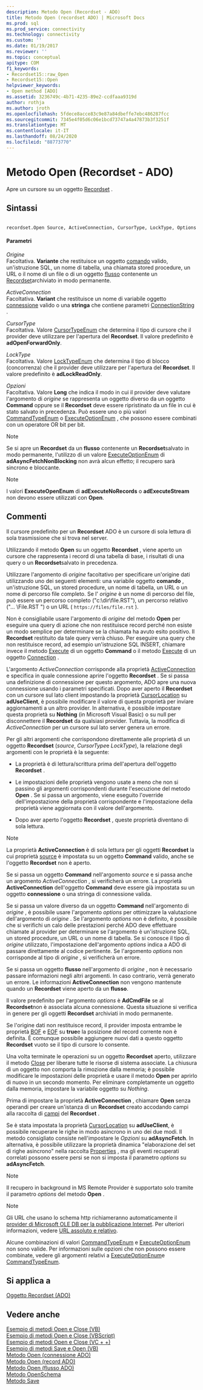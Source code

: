 ```yaml
---
description: Metodo Open (Recordset - ADO)
title: Metodo Open (recordset ADO) | Microsoft Docs
ms.prod: sql
ms.prod_service: connectivity
ms.technology: connectivity
ms.custom: ''
ms.date: 01/19/2017
ms.reviewer: ''
ms.topic: conceptual
apitype: COM
f1_keywords:
- Recordset15::raw_Open
- Recordset15::Open
helpviewer_keywords:
- Open method [ADO]
ms.assetid: 3236749c-4b71-4235-89e2-ccdfaaa9319d
author: rothja
ms.author: jroth
ms.openlocfilehash: 5fdece8acce83c9e87a84dbeffe7ebc486287fcc
ms.sourcegitcommit: 7345e4f05d6c06e1bcd73747a4a47873b3f3251f
ms.translationtype: MT
ms.contentlocale: it-IT
ms.lasthandoff: 08/24/2020
ms.locfileid: "88773770"
---
```

# <a name="open-method-ado-recordset"></a>Metodo Open (Recordset - ADO)
Apre un cursore su un oggetto [Recordset](./recordset-object-ado.md) .  
  
## <a name="syntax"></a>Sintassi  
  
```  
  
recordset.Open Source, ActiveConnection, CursorType, LockType, Options  
```  
  
#### <a name="parameters"></a>Parametri  
 *Origine*  
 Facoltativa. **Variante** che restituisce un oggetto [comando](./command-object-ado.md) valido, un'istruzione SQL, un nome di tabella, una chiamata stored procedure, un URL o il nome di un file o di un oggetto [flusso](./stream-object-ado.md) contenente un [Recordset](./recordset-object-ado.md)archiviato in modo permanente.  
  
 *ActiveConnection*  
 Facoltativa. **Variant** che restituisce un nome di variabile oggetto [connessione](./connection-object-ado.md) valido o una **stringa** che contiene parametri [ConnectionString](./connectionstring-property-ado.md) .  
  
 *CursorType*  
 Facoltativa. Valore [CursorTypeEnum](./cursortypeenum.md) che determina il tipo di cursore che il provider deve utilizzare per l'apertura del **Recordset**. Il valore predefinito è **adOpenForwardOnly**.  
  
 *LockType*  
 Facoltativa. Valore [LockTypeEnum](./locktypeenum.md) che determina il tipo di blocco (concorrenza) che il provider deve utilizzare per l'apertura del **Recordset**. Il valore predefinito è **adLockReadOnly**.  
  
 *Opzioni*  
 Facoltativa. Valore **Long** che indica il modo in cui il provider deve valutare l'argomento di *origine* se rappresenta un oggetto diverso da un oggetto **Command** oppure se il **Recordset** deve essere ripristinato da un file in cui è stato salvato in precedenza. Può essere uno o più valori [CommandTypeEnum](./commandtypeenum.md) o [ExecuteOptionEnum](./executeoptionenum.md) , che possono essere combinati con un operatore OR bit per bit.  
  
> [!NOTE]
>  Se si apre un **Recordset** da un **flusso** contenente un **Recordset**salvato in modo permanente, l'utilizzo di un valore [ExecuteOptionEnum](./executeoptionenum.md) di **adAsyncFetchNonBlocking** non avrà alcun effetto; il recupero sarà sincrono e bloccante.  
  
> [!NOTE]
>  I valori **ExecuteOpenEnum** di **adExecuteNoRecords** o **adExecuteStream** non devono essere utilizzati con **Open**.  
  
## <a name="remarks"></a>Commenti  
 Il cursore predefinito per un **Recordset** ADO è un cursore di sola lettura di sola trasmissione che si trova nel server.  
  
 Utilizzando il metodo **Open** su un oggetto **Recordset** , viene aperto un cursore che rappresenta i record di una tabella di base, i risultati di una query o un **Recordset**salvato in precedenza.  
  
 Utilizzare l'argomento di *origine* facoltativo per specificare un'origine dati utilizzando uno dei seguenti elementi: una variabile oggetto **comando** , un'istruzione SQL, un stored procedure, un nome di tabella, un URL o un nome di percorso file completo. Se l' *origine* è un nome di percorso del file, può essere un percorso completo ("c:\dir\file.RST"), un percorso relativo ("... \File.RST ") o un URL ( `https://files/file.rst` ).  
  
 Non è consigliabile usare l'argomento di *origine* del metodo **Open** per eseguire una query di azione che non restituisce record perché non esiste un modo semplice per determinare se la chiamata ha avuto esito positivo. Il **Recordset** restituito da tale query verrà chiuso. Per eseguire una query che non restituisce record, ad esempio un'istruzione SQL INSERT, chiamare invece il metodo [Execute](./execute-method-ado-command.md) di un oggetto **Command** o il metodo [Execute](./execute-method-ado-connection.md) di un oggetto [Connection](./connection-object-ado.md) .  
  
 L'argomento *ActiveConnection* corrisponde alla proprietà [ActiveConnection](./activeconnection-property-ado.md) e specifica in quale connessione aprire l'oggetto **Recordset** . Se si passa una definizione di connessione per questo argomento, ADO apre una nuova connessione usando i parametri specificati. Dopo aver aperto il **Recordset** con un cursore sul lato client impostando la proprietà [CursorLocation](./cursorlocation-property-ado.md) su **adUseClient**, è possibile modificare il valore di questa proprietà per inviare aggiornamenti a un altro provider. In alternativa, è possibile impostare questa proprietà su **Nothing** (in Microsoft Visual Basic) o su null per disconnettere il **Recordset** da qualsiasi provider. Tuttavia, la modifica di *ActiveConnection* per un cursore sul lato server genera un errore.  
  
 Per gli altri argomenti che corrispondono direttamente alle proprietà di un oggetto **Recordset** (*source*, *CursorType*e *LockType*), la relazione degli argomenti con le proprietà è la seguente:  
  
-   La proprietà è di lettura/scrittura prima dell'apertura dell'oggetto **Recordset** .  
  
-   Le impostazioni delle proprietà vengono usate a meno che non si passino gli argomenti corrispondenti durante l'esecuzione del metodo **Open** . Se si passa un argomento, viene eseguito l'override dell'impostazione della proprietà corrispondente e l'impostazione della proprietà viene aggiornata con il valore dell'argomento.  
  
-   Dopo aver aperto l'oggetto **Recordset** , queste proprietà diventano di sola lettura.  
  
> [!NOTE]
>  La proprietà **ActiveConnection** è di sola lettura per gli oggetti **Recordset** la cui proprietà [source](./source-property-ado-recordset.md) è impostata su un oggetto **Command** valido, anche se l'oggetto **Recordset** non è aperto.  
  
 Se si passa un oggetto **Command** nell'argomento *source* e si passa anche un argomento *ActiveConnection* , si verificherà un errore. La proprietà **ActiveConnection** dell'oggetto **Command** deve essere già impostata su un oggetto **connessione** o una stringa di connessione valida.  
  
 Se si passa un valore diverso da un oggetto **Command** nell'argomento di *origine* , è possibile usare l'argomento *options* per ottimizzare la valutazione dell'argomento di *origine* . Se l'argomento *options* non è definito, è possibile che si verifichi un calo delle prestazioni perché ADO deve effettuare chiamate al provider per determinare se l'argomento è un'istruzione SQL, un stored procedure, un URL o un nome di tabella. Se si conosce il tipo di *origine* utilizzato, l'impostazione dell'argomento *options* indica a ADO di passare direttamente al codice pertinente. Se l'argomento *options* non corrisponde al tipo di *origine* , si verificherà un errore.  
  
 Se si passa un oggetto **flusso** nell'argomento di *origine* , non è necessario passare informazioni negli altri argomenti. In caso contrario, verrà generato un errore. Le informazioni **ActiveConnection** non vengono mantenute quando un **Recordset** viene aperto da un **flusso**.  
  
 Il valore predefinito per l'argomento *options* è **AdCmdFile** se al **Recordset**non è associata alcuna connessione. Questa situazione si verifica in genere per gli oggetti **Recordset** archiviati in modo permanente.  
  
 Se l'origine dati non restituisce record, il provider imposta entrambe le proprietà [BOF](./bof-eof-properties-ado.md) e [EOF](./bof-eof-properties-ado.md) su **true**e la posizione del record corrente non è definita. È comunque possibile aggiungere nuovi dati a questo oggetto **Recordset** vuoto se il tipo di cursore lo consente.  
  
 Una volta terminate le operazioni su un oggetto **Recordset** aperto, utilizzare il metodo [Close](./close-method-ado.md) per liberare tutte le risorse di sistema associate. La chiusura di un oggetto non comporta la rimozione dalla memoria; è possibile modificare le impostazioni delle proprietà e usare il metodo **Open** per aprirlo di nuovo in un secondo momento. Per eliminare completamente un oggetto dalla memoria, impostare la variabile oggetto su *Nothing*.  
  
 Prima di impostare la proprietà **ActiveConnection** , chiamare **Open** senza operandi per creare un'istanza di un **Recordset** creato accodando campi alla raccolta di [campi](./fields-collection-ado.md) del **Recordset** .  
  
 Se è stata impostata la proprietà [CursorLocation](./cursorlocation-property-ado.md) su **adUseClient**, è possibile recuperare le righe in modo asincrono in uno dei due modi. Il metodo consigliato consiste nell'impostare le *Opzioni* su **adAsyncFetch**. In alternativa, è possibile utilizzare la proprietà dinamica "elaborazione del set di righe asincrono" nella raccolta [Properties](./properties-collection-ado.md) , ma gli eventi recuperati correlati possono essere persi se non si imposta il parametro *options* su **adAsyncFetch**.  
  
> [!NOTE]
>  Il recupero in background in MS Remote Provider è supportato solo tramite il parametro *options* del metodo **Open** .  
  
> [!NOTE]
>  Gli URL che usano lo schema http richiameranno automaticamente il [provider di Microsoft OLE DB per la pubblicazione Internet](../../guide/appendixes/microsoft-ole-db-provider-for-internet-publishing.md). Per ulteriori informazioni, vedere [URL assoluto e relativo](../../guide/data/absolute-and-relative-urls.md).  
  
 Alcune combinazioni di valori [CommandTypeEnum](./commandtypeenum.md) e [ExecuteOptionEnum](./executeoptionenum.md) non sono valide. Per informazioni sulle opzioni che non possono essere combinate, vedere gli argomenti relativi a [ExecuteOptionEnum](./executeoptionenum.md)e [CommandTypeEnum](./commandtypeenum.md).  
  
## <a name="applies-to"></a>Si applica a  
 [Oggetto Recordset (ADO)](./recordset-object-ado.md)  
  
## <a name="see-also"></a>Vedere anche  
 [Esempio di metodi Open e Close (VB)](./open-and-close-methods-example-vb.md)   
 [Esempio di metodi Open e Close (VBScript)](./open-and-close-methods-example-vbscript.md)   
 [Esempio di metodi Open e Close (VC + +)](./open-and-close-methods-example-vc.md)   
 [Esempio di metodi Save e Open (VB)](./save-and-open-methods-example-vb.md)   
 [Metodo Open (connessione ADO)](./open-method-ado-connection.md)   
 [Metodo Open (record ADO)](./open-method-ado-record.md)   
 [Metodo Open (flusso ADO)](./open-method-ado-stream.md)   
 [Metodo OpenSchema](./openschema-method.md)   
 [Metodo Save](./save-method.md)